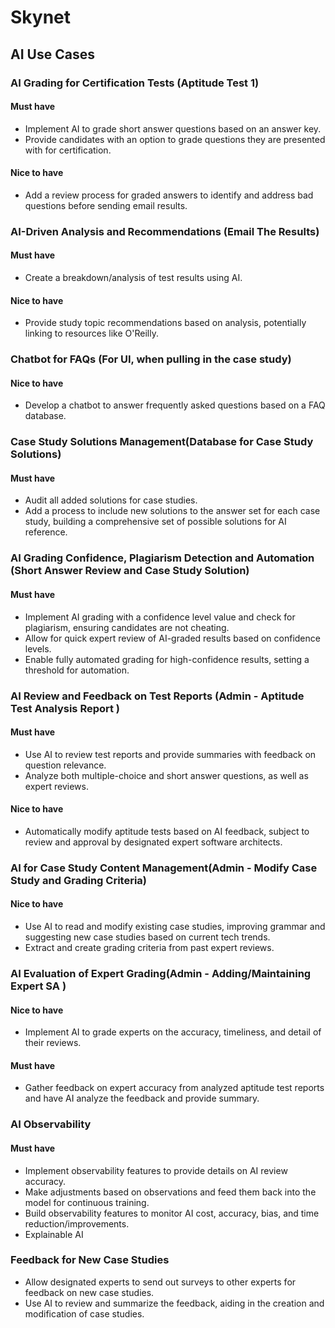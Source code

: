 # Skynet

## AI Use Cases

### AI Grading for Certification Tests (Aptitude Test 1)

#### Must have
- Implement AI to grade short answer questions based on an answer key.
- Provide candidates with an option to grade questions they are presented with for certification.

#### Nice to have  
- Add a review process for graded answers to identify and address bad questions before sending email results.

### AI-Driven Analysis and Recommendations (Email The Results)

#### Must have
- Create a breakdown/analysis of test results using AI.
#### Nice to have
- Provide study topic recommendations based on analysis, potentially linking to resources like O'Reilly.

### Chatbot for FAQs (For UI, when pulling in the case study)

#### Nice to have
- Develop a chatbot to answer frequently asked questions based on a FAQ database.

### Case Study Solutions Management(Database for Case Study Solutions)

#### Must have 
- Audit all added solutions for case studies.
- Add a process to include new solutions to the answer set for each case study, building a comprehensive set of possible solutions for AI reference.

### AI Grading Confidence, Plagiarism Detection and Automation (Short Answer Review and Case Study Solution)

#### Must have
- Implement AI grading with a confidence level value and check for plagiarism, ensuring candidates are not cheating.
- Allow for quick expert review of AI-graded results based on confidence levels.
- Enable fully automated grading for high-confidence results, setting a threshold for automation.

### AI Review and Feedback on Test Reports (Admin - Aptitude Test Analysis Report )

#### Must have
- Use AI to review test reports and provide summaries with feedback on question relevance.
- Analyze both multiple-choice and short answer questions, as well as expert reviews.

#### Nice to have
- Automatically modify aptitude tests based on AI feedback, subject to review and approval by designated expert software architects.

### AI for Case Study Content Management(Admin - Modify Case Study and Grading Criteria)

#### Nice to have
- Use AI to read and modify existing case studies, improving grammar and suggesting new case studies based on current tech trends.
- Extract and create grading criteria from past expert reviews.

### AI Evaluation of Expert Grading(Admin - Adding/Maintaining Expert SA )

#### Nice to have
- Implement AI to grade experts on the accuracy, timeliness, and detail of their reviews.

#### Must have
- Gather feedback on expert accuracy from analyzed aptitude test reports and have AI analyze the feedback and provide summary.

### AI Observability

#### Must have
- Implement observability features to provide details on AI review accuracy.
- Make adjustments based on observations and feed them back into the model for continuous training.
- Build observability features to monitor AI cost, accuracy, bias, and time reduction/improvements.
- Explainable AI

### Feedback for New Case Studies

- Allow designated experts to send out surveys to other experts for feedback on new case studies.
- Use AI to review and summarize the feedback, aiding in the creation and modification of case studies.
